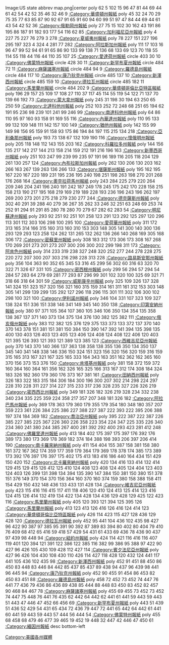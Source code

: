 <imagemap> Image:US state abbrev map.png|center poly 62 5 102 15 96 47
81 44 69 44 61 42 54 42 52 35 46 32 46 9
[:Category:華盛頓州報紙‎](https://zh.wikipedia.org/wiki/Category:華盛頓州報紙‎ "wikilink")
poly 45 32 24 70 29 75 35 77 63 85 87 90 92 67 91 65 91 60 94 60 99 51
97 47 84 44 69 44 61 43 54 42 52 36
[:Category:俄勒岡州報紙](https://zh.wikipedia.org/wiki/Category:俄勒岡州報紙 "wikilink")
poly 27 75 15 102 30 162 43 191 86 195 86 187 91 182 93 177 54 116 62 85
[:Category:加利福尼亞州報紙‎](https://zh.wikipedia.org/wiki/Category:加利福尼亞州報紙‎ "wikilink")
poly 4 227 75 227 76 279 3 278
[:Category:夏威夷州報紙](https://zh.wikipedia.org/wiki/Category:夏威夷州報紙 "wikilink")
poly 78 227 151 227 196 295 197 323 4 324 4 281 77 282
[:Category:阿拉斯加州報紙](https://zh.wikipedia.org/wiki/Category:阿拉斯加州報紙 "wikilink")
poly 111 17 103 16 96 47 99 52 94 61 91 65 86 90 133 99 138 71 136 68
133 69 123 70 118 55 114 55 118 44 116 44 110 35 107 25
[:Category:愛達荷州報紙‎](https://zh.wikipedia.org/wiki/Category:愛達荷州報紙‎ "wikilink")
circle 403 30 10
[:Category:佛蒙特州報紙](https://zh.wikipedia.org/wiki/Category:佛蒙特州報紙 "wikilink")
circle 428 30 11
[:Category:新罕布夏州報紙](https://zh.wikipedia.org/wiki/Category:新罕布夏州報紙 "wikilink")
circle 484 72 11
[:Category:麻薩諸塞州報紙](https://zh.wikipedia.org/wiki/Category:麻薩諸塞州報紙 "wikilink")
circle 484 94 9
[:Category:羅德島州報紙‎](https://zh.wikipedia.org/wiki/Category:羅德島州報紙‎ "wikilink")
circle 484 117 10
[:Category:康乃狄克州報紙](https://zh.wikipedia.org/wiki/Category:康乃狄克州報紙 "wikilink")
circle 485 137 10
[:Category:新澤西州報紙‎](https://zh.wikipedia.org/wiki/Category:新澤西州報紙‎ "wikilink")
circle 485 159 10
[:Category:德拉瓦州報紙](https://zh.wikipedia.org/wiki/Category:德拉瓦州報紙 "wikilink")
circle 485 182 11
[:Category:馬里蘭州報紙‎](https://zh.wikipedia.org/wiki/Category:馬里蘭州報紙‎ "wikilink")
circle 484 202 9
[:Category:華盛頓哥倫比亞特區報紙](https://zh.wikipedia.org/wiki/Category:華盛頓哥倫比亞特區報紙 "wikilink")
poly 196 29 157 25 109 17 108 27 110 37 117 45 114 55 119 54 122 71 137
70 139 66 192 73
[:Category:蒙大拿州報紙‎](https://zh.wikipedia.org/wiki/Category:蒙大拿州報紙‎ "wikilink")
poly 245 31 198 30 194 63 250 65 250 59
[:Category:北達科他州報紙](https://zh.wikipedia.org/wiki/Category:北達科他州報紙 "wikilink")
poly 252 103 252 72 248 68 251 65 194 62 191 95 236 98 239 101 241 99
246 99
[:Category:南達科他州報紙](https://zh.wikipedia.org/wiki/Category:南達科他州報紙 "wikilink")
poly 64 86 110 95 97 160 93 158 91 169 55 116
[:Category:內華達州報紙‎](https://zh.wikipedia.org/wiki/Category:內華達州報紙‎ "wikilink")
poly 110 95 133 99 132 109 148 111 142 157 100 149
[:Category:猶他州報紙‎](https://zh.wikipedia.org/wiki/Category:猶他州報紙‎ "wikilink")
poly 142 155 99 149 98 156 95 159 91 158 93 175 86 194 84 197 115 215
134 218
[:Category:亞利桑那州報紙](https://zh.wikipedia.org/wiki/Category:亞利桑那州報紙 "wikilink")
poly 193 73 138 67 132 109 190 116
[:Category:懷俄明州報紙‎](https://zh.wikipedia.org/wiki/Category:懷俄明州報紙‎ "wikilink")
poly 205 118 148 112 143 155 203 162
[:Category:科羅拉多州報紙](https://zh.wikipedia.org/wiki/Category:科羅拉多州報紙 "wikilink")
poly 144 156 135 217 142 217 144 213 158 214 159 212 191 216 196 163
[:Category:新墨西哥州報紙‎](https://zh.wikipedia.org/wiki/Category:新墨西哥州報紙‎ "wikilink")
poly 251 103 247 99 239 99 235 97 191 96 189 116 205 118 204 129 261 130
257 124
[:Category:內布拉斯加州報紙‎](https://zh.wikipedia.org/wiki/Category:內布拉斯加州報紙‎ "wikilink")
poly 262 130 206 130 203 162 266 163 267 139 263 136 266 133
[:Category:堪薩斯州報紙‎](https://zh.wikipedia.org/wiki/Category:堪薩斯州報紙‎ "wikilink")
poly 195 162 195 167 220 167 220 189 231 195 236 195 240 198 251 198 263
198 270 201 268 176 268 164
[:Category:奧克拉荷馬州報紙](https://zh.wikipedia.org/wiki/Category:奧克拉荷馬州報紙 "wikilink")
poly 243 284 225 279 220 264 209 246 204 241 196 240 191 242 187 249 178
245 175 242 170 228 158 215 158 213 190 217 195 168 219 169 219 189 228
193 236 196 243 196 262 197 269 200 273 201 275 218 279 230 277 244
[:Category:德克薩斯州報紙](https://zh.wikipedia.org/wiki/Category:德克薩斯州報紙 "wikilink")
poly 302 40 291 39 288 40 279 36 267 35 262 33 246 32 251 63 248 69 253
74 252 91 294 91 291 85 280 78 280 70 279 67 282 62 283 54
[:Category:明尼蘇達州報紙‎](https://zh.wikipedia.org/wiki/Category:明尼蘇達州報紙‎ "wikilink")
poly 293 92 251 92 251 101 258 123 291 123 292 125 297 120 296 113 301
112 303 106 298 100 295 100
[:Category:愛荷華州報紙](https://zh.wikipedia.org/wiki/Category:愛荷華州報紙 "wikilink")
poly 311 172 313 165 314 166 315 160 313 160 310 153 303 148 305 141 300
140 300 136 293 129 293 123 258 124 262 131 265 132 262 136 266 140 268
169 305 168 306 172
[:Category:密蘇里州報紙](https://zh.wikipedia.org/wiki/Category:密蘇里州報紙 "wikilink")
poly 308 183 312 173 306 173 308 167 268 170 269 201 273 201 273 207 300
206 300 202 299 198 311 173
[:Category:阿肯色州報紙](https://zh.wikipedia.org/wiki/Category:阿肯色州報紙 "wikilink")
poly 314 233 319 238 327 248 320 252 277 244 278 228 275 220 272 207 300
207 303 216 298 228 313 228
[:Category:路易斯安那州報紙‎](https://zh.wikipedia.org/wiki/Category:路易斯安那州報紙‎ "wikilink")
poly 356 104 363 90 352 65 345 53 316 45 299 56 302 60 316 63 320 70 322
71 326 67 331 105
[:Category:密西根州報紙‎](https://zh.wikipedia.org/wiki/Category:密西根州報紙‎ "wikilink")
poly 299 56 294 57 294 54 284 57 283 64 279 69 281 77 293 87 296 99 301
102 320 100 325 69 321 71 318 66 318 64 301 59
[:Category:威斯康辛州報紙‎](https://zh.wikipedia.org/wiki/Category:威斯康辛州報紙‎ "wikilink")
poly 325 109 326 137 328 141 324 151 323 157 320 156 321 160 315 159 314
161 311 161 312 153 303 148 305 141 299 139 299 135 292 127 296 118 296
115 301 111 302 106 300 102 298 100 321 100
[:Category:伊利諾州報紙](https://zh.wikipedia.org/wiki/Category:伊利諾州報紙 "wikilink")
poly 346 104 331 107 323 109 327 138 324 151 336 151 338 146 341 149 345
140 350 138
[:Category:印第安納州報紙‎](https://zh.wikipedia.org/wiki/Category:印第安納州報紙‎ "wikilink")
poly 380 97 371 105 364 107 360 105 346 106 350 134 354 135 358 138 367
137 371 140 373 134 375 134 376 130 382 125 382 111
[:Category:俄亥俄州報紙‎](https://zh.wikipedia.org/wiki/Category:俄亥俄州報紙‎ "wikilink")
poly 383 112 382 125 376 129 375 133 373 133 372 137 370 140 370 143 378
151 381 151 381 150 384 150 390 147 392 141 394 135 398 135 400 130 403
126 403 123 405 123 406 124 408 124 408 122 406 120 403 121 395 126 393
121 393 121 389 123 385 123
[:Category:西維吉尼亞州報紙](https://zh.wikipedia.org/wiki/Category:西維吉尼亞州報紙 "wikilink")
poly 370 143 370 140 366 137 363 138 358 138 355 136 350 134 350 137 345
140 341 148 338 146 336 150 324 151 323 156 320 156 320 159 316 159 315
165 313 167 321 167 325 165 333 164 343 163 351 162 362 162 365 160 370
156 373 153 376 150
[:Category:肯塔基州報紙‎](https://zh.wikipedia.org/wiki/Category:肯塔基州報紙‎ "wikilink")
poly 381 158 372 159 372 160 364 160 364 161 356 162 326 165 325 166 313
167 312 174 308 184 324 183 326 182 360 179 360 176 373 167 381 161
[:Category:田納西州報紙‎](https://zh.wikipedia.org/wiki/Category:田納西州報紙‎ "wikilink")
poly 326 183 322 183 315 184 306 184 300 196 300 207 302 214 298 224 297
228 310 228 311 227 314 227 315 233 317 236 328 235 327 226 326 219
[:Category:密西西比州報紙‎](https://zh.wikipedia.org/wiki/Category:密西西比州報紙‎ "wikilink")
poly 349 181 326 182 326 219 328 234 332 238 340 234 335 225 359 224 358
217 357 207 348 181 326 182
[:Category:阿拉巴馬州報紙](https://zh.wikipedia.org/wiki/Category:阿拉巴馬州報紙 "wikilink")
poly 369 178 363 179 360 179 355 179 354 180 348 180 357 207 359 223 361
226 384 225 386 227 388 227 387 222 393 222 395 206 388 197 374 184 369
182
[:Category:喬治亞州報紙‎](https://zh.wikipedia.org/wiki/Category:喬治亞州報紙‎ "wikilink")
poly 395 222 387 222 387 226 385 227 385 225 367 226 360 226 358 223 354
224 347 225 335 226 340 234 360 241 380 244 385 267 400 281 392 292 400
293 423 281 412 248
[:Category:佛羅里達州報紙‎](https://zh.wikipedia.org/wiki/Category:佛羅里達州報紙‎ "wikilink")
poly 413 184 402 175 397 175 397 176 392 176 389 173 380 173 369 178 369
182 374 184 388 198 393 206 397 206 414 190
[:Category:南卡羅來納州報紙](https://zh.wikipedia.org/wiki/Category:南卡羅來納州報紙 "wikilink")
poly 411 154 404 155 387 158 381 158 380 161 372 167 362 174 359 177 359
179 364 179 369 178 378 174 385 173 389 173 392 176 397 176 397 175 402
175 413 183 416 186 440 164 434 151 429 150 420 152
[:Category:北卡羅來納州報紙‎](https://zh.wikipedia.org/wiki/Category:北卡羅來納州報紙‎ "wikilink")
poly 420 134 416 133 414 132 414 129 415 129 415 126 412 125 410 124 408
123 408 124 405 124 404 123 403 124 403 126 399 131 398 134 394 135 390
147 384 150 381 150 380 151 378 151 376 149 370 154 370 156 364 160 370
160 374 159 380 158 388 158 411 154 429 150 432 148 436 133 433 131 428
134
[:Category:維吉尼亞州報紙‎](https://zh.wikipedia.org/wiki/Category:維吉尼亞州報紙‎ "wikilink")
poly 423 115 416 116 415 117 411 118 406 120 410 124 413 125 414 123 416
124 415 126 414 132 419 134 422 134 428 134 436 129 428 129 425 122 423
116
[:Category:馬里蘭州報紙‎](https://zh.wikipedia.org/wiki/Category:馬里蘭州報紙‎ "wikilink")
poly 405 120 393 121 394 125 395 126
[:Category:馬里蘭州報紙‎](https://zh.wikipedia.org/wiki/Category:馬里蘭州報紙‎ "wikilink")
poly 413 123 413 126 416 126 416 124 414 123
[:Category:華盛頓哥倫比亞特區報紙](https://zh.wikipedia.org/wiki/Category:華盛頓哥倫比亞特區報紙 "wikilink")
poly 426 114 423 115 427 128 436 129 428 120
[:Category:德拉瓦州報紙‎](https://zh.wikipedia.org/wiki/Category:德拉瓦州報紙‎ "wikilink")
poly 452 95 441 104 436 102 435 98 427 96 422 90 387 97 385 95 391 90
392 87 389 83 394 80 402 80 404 79 410 76 409 68 412 65 416 59 418 57
429 54 431 61 433 69 436 78 436 90 437 97 439 98 448 94
[:Category:紐約州報紙‎](https://zh.wikipedia.org/wiki/Category:紐約州報紙‎ "wikilink")
poly 424 114 421 116 416 116 407 119 401 120 394 121 391 122 386 122 385
116 382 99 386 95 388 97 422 90 427 96 426 105 430 109 428 112 427 114
[:Category:賓夕法尼亞州報紙‎](https://zh.wikipedia.org/wiki/Category:賓夕法尼亞州報紙‎ "wikilink")
poly 427 96 426 104 430 108 430 110 426 114 427 118 428 120 432 124 441
117 441 105 436 102 435 98
[:Category:新澤西州報紙‎](https://zh.wikipedia.org/wiki/Category:新澤西州報紙‎ "wikilink")
poly 452 91 451 88 450 86 450 83 448 83 446 84 442 85 437 85 437 89 438
94 437 96 439 98 441 96 445 94
[:Category:康乃狄克州報紙‎](https://zh.wikipedia.org/wiki/Category:康乃狄克州報紙‎ "wikilink")
poly 452 90 455 91 454 86 453 82 450 83 451 88
[:Category:羅德島州報紙‎](https://zh.wikipedia.org/wiki/Category:羅德島州報紙‎ "wikilink")
poly 458 72 452 73 452 74 447 76 441 77 436 79 436 86 436 89 438 85 444
88 448 83 450 83 452 82 457 90 468 84 467 78
[:Category:麻薩諸塞州報紙‎](https://zh.wikipedia.org/wiki/Category:麻薩諸塞州報紙‎ "wikilink")
poly 455 69 455 73 452 73 452 74 447 75 448 76 441 76 435 62 442 64 442
62 441 61 441 59 443 59 443 51 443 47 446 47 452 66 456 69
[:Category:新罕布夏州報紙‎](https://zh.wikipedia.org/wiki/Category:新罕布夏州報紙‎ "wikilink")
poly 443 51 439 51 436 52 429 54 431 65 434 72 436 79 447 72 441 65 442
64 442 61 441 60 441 59 443 59 443 57 444 56 444 54
[:Category:佛蒙特州報紙‎](https://zh.wikipedia.org/wiki/Category:佛蒙特州報紙‎ "wikilink")
poly 455 68 458 68 479 46 477 39 465 19 452 19 448 32 447 42 446 47 450
61
[:Category:緬因州報紙](https://zh.wikipedia.org/wiki/Category:緬因州報紙 "wikilink")
desc bottom-left </imagemap>

[Category:美國各州媒體](https://zh.wikipedia.org/wiki/Category:美國各州媒體 "wikilink")